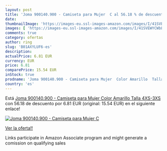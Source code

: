 ```yaml
---
layout: post
title: 'Joma 900140.900 - Camiseta para Mujer  C al 56.18 % de descuento'
date: 
thumbnailImage: 'https://images-eu.ssl-images-amazon.com/images/I/41SVEWYCWbL._SL200_.jpg'
images: [ 'https://images-eu.ssl-images-amazon.com/images/I/41SVEWYCWbL._SL200_.jpg' ]
comments: true
category: ofertas
author: ring
slug: 'B01AXYLUF6-es'
description:
actualPrice: 6.81 EUR
currency: EUR
price: 6.81
comparePrice: 15.54 EUR
inStock: true
prodname: 'Joma 900140.900 - Camiseta para Mujer  Color Amarillo  Talla 4XS-3XS'
country: 'es'
---
```


Está [Joma 900140.900 - Camiseta para Mujer  Color Amarillo  Talla 4XS-3XS](https://www.amazon.es/dp/B01AXYLUF6/?tag=tolees-21) con 56.18 de descuento por 6.81 EUR (original: 15.54 EUR) en el siguiente enlace!

[![Joma 900140.900 - Camiseta para Mujer  C](https://images-eu.ssl-images-amazon.com/images/I/41SVEWYCWbL._SL200_.jpg)](https://www.amazon.es/dp/B01AXYLUF6/?tag=tolees-21)

[Ver la oferta!!](https://www.amazon.es/dp/B01AXYLUF6/?tag=tolees-21)

Links participate in Amazon Associate program and might generate a comission on qualifying sales


